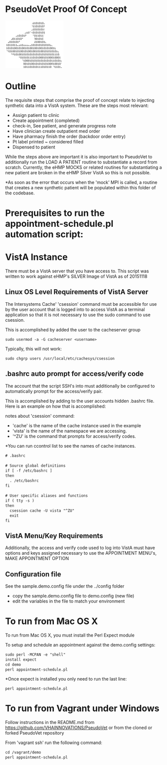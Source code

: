 # PseudoVet Proof Of Concept
![PseudoVet Logo](https://github.com/VHAINNOVATIONS/PseudoVet/blob/master/branding/PseudoVet.png)

# Outline
The requisite steps that comprise the proof of concept relate to injecting
synthetic data into a VistA system.  These are the steps most relevant: 

- Assign patient to clinic
- Create appointment (completed)
- check-in, See patient, and generate progress note
- Have clinician create outpatient med order 
- Have pharmacy finish the order (backdoor order entry)
- Pt label printed ~ considered filled
- Dispensed to patient

While the steps above are important it is also important to PseudoVet to
additionally run the LOAD A PATIENT routine to substantiate a record from
scratch.  Currently, the eHMP MOCKS or related routines for substantiating
a new patient are broken in the eHMP Silver VistA so this is not possible.

*As soon as the error that occurs when the 'mock' MPI is called, a routine
that creates a new synthetic patient will be populated within this folder 
of the codebase.

# Prerequisites to run the appointment-schedule.pl automation script:

# VistA Instance
There must be a VistA server that you have access to.  This script was written to 
work against eHMP's SILVER Image of VistA as of 20151118

## Linux OS Level Requirements of VistA Server
The Intersystems Cache' 'csession' command must be accessible for use by 
the user account that is logged into to access VistA as a terminal application
so that it is not necessary to use the sudo command to use csession.

This is accomplished by added the user to the cacheserver group

```
sudo usermod -a -G cacheserver <username>
```

Typically, this will not work:
```
sudo chgrp users /usr/local/etc/cachesys/csession
```

## .bashrc auto prompt for access/verify code
The account that the script SSH's into must additionally be configured to 
automatically prompt for the access/verify pair.

This is accomplished by adding to the user accounts hidden .bashrc file.  
Here is an example on how that is accomplished:

notes about 'csession' command:
- 'cache' is the name of the cache instance used in the example
- 'vista' is the name of the namespace we are accessing.  
- '^ZU' is the command that prompts for access/verify codes.

*You can run ccontrol list to see the names of cache instances.

```
# .bashrc

# Source global definitions
if [ -f /etc/bashrc ]
then
  . /etc/bashrc
fi

# User specific aliases and functions
if ( tty -s )
then
  csession cache -U vista "^ZU"
  exit
fi
```
## VistA Menu/Key Requirements
Additionally, the access and verify code used to log into VistA must have 
options and keys assigned necessary to use the APPOINTMENT MENU's, MAKE 
APPOINTMENT OPTION

## Configuration file
See the sample.demo.config file under the ../config folder
- copy the sample.demo.config file to demo.config (new file)
- edit the variables in the file to match your environment

# To run from Mac OS X
To run from Mac OS X, you must install the Perl Expect module

To setup and schedule an appointment against the demo.config settings:
```
sudo perl -MCPAN -e "shell"
install expect
cd demo
perl appointment-schedule.pl
```
*Once expect is installed you only need to run the last line:
```
perl appointment-schedule.pl
```

# To run from Vagrant under Windows
Follow instructions in the README.md from https://github.com/VHAINNOVATIONS/PseudoVet
or from the cloned or forked PseudoVet repository

From 'vagrant ssh' run the following command:
```
cd /vagrant/demo
perl appointment-schedule.pl
```
